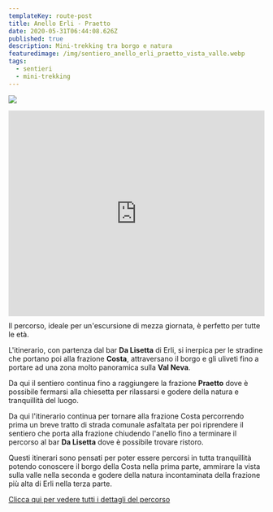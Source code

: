 ```yaml
---
templateKey: route-post
title: Anello Erli - Praetto
date: 2020-05-31T06:44:08.626Z
published: true
description: Mini-trekking tra borgo e natura
featuredimage: /img/sentiero_anello_erli_praetto_vista_valle.webp
tags:
  - sentieri
  - mini-trekking
---
```

![](/img/sentiero_anello_erli_praetto_vista_valle.webp)

<iframe style="float:left;margin-right:15px;margin-bottom: 10px;"height='405' width='100%' frameborder='0' allowtransparency='true' scrolling='no' src='https://www.strava.com/activities/3536530678/embed/9e5b4b3a78fe6f4e5e6b216d4e24dcf9fad7a9a6'></iframe>

Il percorso, ideale per un'escursione di mezza giornata, è perfetto per tutte le età.

L'itinerario, con partenza dal bar **Da Lisetta** di Erli, si inerpica per le stradine che portano poi alla frazione **Costa**, attraversano il borgo e gli uliveti fino a portare ad una zona molto panoramica sulla **Val Neva**.

Da qui il sentiero continua fino a raggiungere la frazione **Praetto** dove è possibile fermarsi alla chiesetta per rilassarsi e godere della natura e tranquillità del luogo.

Da qui l'itinerario continua per tornare alla frazione Costa percorrendo prima un breve tratto di strada comunale asfaltata per poi riprendere il sentiero che porta alla frazione chiudendo l'anello fino a terminare il percorso al bar **Da Lisetta** dove è possibile trovare ristoro.

Questi itinerari sono pensati per poter essere percorsi in tutta tranquillità potendo conoscere il borgo della Costa nella prima parte, ammirare la vista sulla valle nella seconda e godere della natura incontaminata della frazione più alta di Erli nella terza parte.

[Clicca qui per vedere tutti i dettagli del percorso](https://www.strava.com/activities/anello-erli-praetto-3536530678?utm_campaign=ride_share&utm_content=59892579&utm_medium=widget)

